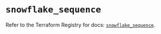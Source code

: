 # `snowflake_sequence`

Refer to the Terraform Registry for docs: [`snowflake_sequence`](https://registry.terraform.io/providers/snowflake-labs/snowflake/0.87.0/docs/resources/sequence).
